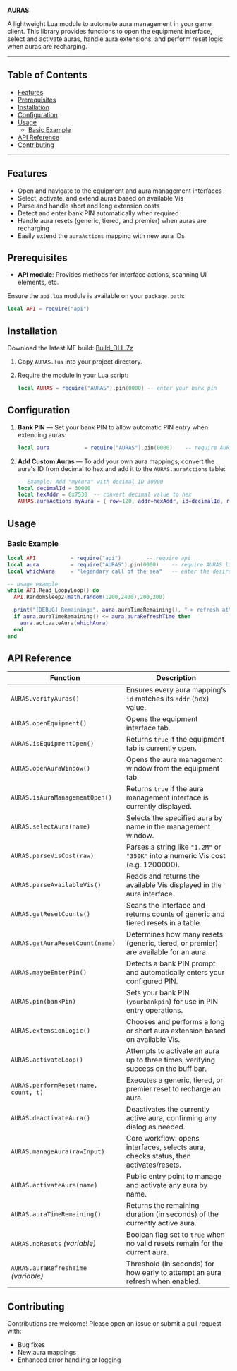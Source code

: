**AURAS**

A lightweight Lua module to automate aura management in your game client. This library provides functions to open the equipment interface, select and activate auras, handle aura extensions, and perform reset logic when auras are recharging.

---

## Table of Contents

* [Features](#features)
* [Prerequisites](#prerequisites)
* [Installation](#installation)
* [Configuration](#configuration)
* [Usage](#usage)
  * [Basic Example](#basic-example)
* [API Reference](#api-reference)  
* [Contributing](#contributing)

---

## Features

* Open and navigate to the equipment and aura management interfaces
* Select, activate, and extend auras based on available Vis
* Parse and handle short and long extension costs
* Detect and enter bank PIN automatically when required
* Handle aura resets (generic, tiered, and premier) when auras are recharging
* Easily extend the `auraActions` mapping with new aura IDs

## Prerequisites

* **API module**: Provides methods for interface actions, scanning UI elements, etc.

Ensure the `api.lua` module is available on your `package.path`:

```lua
local API = require("api")
```

## Installation

Download the latest ME build: [Build\_DLL.7z](https://discord.com/channels/809828167015596053/1094154063702147122)

1. Copy `AURAS.lua` into your project directory.

2. Require the module in your Lua script:

   ```lua
   local AURAS = require("AURAS").pin(0000)	-- enter your bank pin
   ```

## Configuration

1. **Bank PIN** — Set your bank PIN to allow automatic PIN entry when extending auras:

   ```lua
   local aura     		= require("AURAS").pin(0000)	-- require AURAS library & enter your bank pin
   ```
   
2. **Add Custom Auras** — To add your own aura mappings, convert the aura's ID from decimal to hex and add it to the `AURAS.auraActions` table:

   ```lua
   -- Example: Add "myAura" with decimal ID 30000
   local decimalId = 30000
   local hexAddr = 0x7530  -- convert decimal value to hex
   AURAS.auraActions.myAura = { row=120, addr=hexAddr, id=decimalId, resetTypes={1,2} }
   ```

## Usage

### Basic Example

```lua
local API      		= require("api")		-- require api
local aura     		= require("AURAS").pin(0000)	-- require AURAS library & enter your bank pin
local whichAura		= "legendary call of the sea"	-- enter the desired aura

-- usage example
while API.Read_LoopyLoop() do
  API.RandomSleep2(math.random(1200,2400),200,200)

  print("[DEBUG] Remaining:", aura.auraTimeRemaining(), "-> refresh at", aura.auraRefreshTime)
  if aura.auraTimeRemaining() <= aura.auraRefreshTime then
    aura.activateAura(whichAura)
  end
end
```

## API Reference

| Function                             | Description                                                                          |
| ------------------------------------ | ------------------------------------------------------------------------------------ |
| `AURAS.verifyAuras()`                | Ensures every aura mapping’s `id` matches its `addr` (hex) value.                    |
| `AURAS.openEquipment()`              | Opens the equipment interface tab.                                                   |
| `AURAS.isEquipmentOpen()`            | Returns `true` if the equipment tab is currently open.                               |
| `AURAS.openAuraWindow()`             | Opens the aura management window from the equipment tab.                             |
| `AURAS.isAuraManagementOpen()`       | Returns `true` if the aura management interface is currently displayed.              |
| `AURAS.selectAura(name)`             | Selects the specified aura by name in the management window.                         |
| `AURAS.parseVisCost(raw)`            | Parses a string like `"1.2M"` or `"350K"` into a numeric Vis cost (e.g. 1200000).    |
| `AURAS.parseAvailableVis()`          | Reads and returns the available Vis displayed in the aura interface.                 |
| `AURAS.getResetCounts()`             | Scans the interface and returns counts of generic and tiered resets in a table.      |
| `AURAS.getAuraResetCount(name)`      | Determines how many resets (generic, tiered, or premier) are available for an aura.  |
| `AURAS.maybeEnterPin()`              | Detects a bank PIN prompt and automatically enters your configured PIN.              |
| `AURAS.pin(bankPin)`                 | Sets your bank PIN (`yourbankpin`) for use in PIN entry operations.                  |
| `AURAS.extensionLogic()`             | Chooses and performs a long or short aura extension based on available Vis.          |
| `AURAS.activateLoop()`               | Attempts to activate an aura up to three times, verifying success on the buff bar.   |
| `AURAS.performReset(name, count, t)` | Executes a generic, tiered, or premier reset to recharge an aura.                    |
| `AURAS.deactivateAura()`             | Deactivates the currently active aura, confirming any dialog as needed.              |
| `AURAS.manageAura(rawInput)`         | Core workflow: opens interfaces, selects aura, checks status, then activates/resets. |
| `AURAS.activateAura(name)`           | Public entry point to manage and activate any aura by name.                          |
| `AURAS.auraTimeRemaining()`          | Returns the remaining duration (in seconds) of the currently active aura.            |
| `AURAS.noResets` *(variable)*        | Boolean flag set to `true` when no valid resets remain for the current aura.         |
| `AURAS.auraRefreshTime` *(variable)* | Threshold (in seconds) for how early to attempt an aura refresh when enabled.        |

## Contributing

Contributions are welcome! Please open an issue or submit a pull request with:

* Bug fixes
* New aura mappings
* Enhanced error handling or logging

